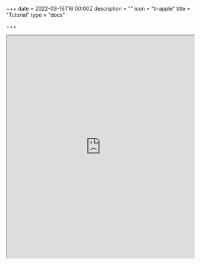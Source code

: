 +++
date = 2022-03-16T16:00:00Z
description = ""
icon = "ti-apple"
title = "Tutorial"
type = "docs"

+++
<iframe
  src="https://htmlpreview.github.io/?https://github.com/DOSM-GitHub/opendosm/blob/master/tutorial/MYSIDC_URL_to_Python.html"
  style="width:100%; height:600px;"
></iframe>



